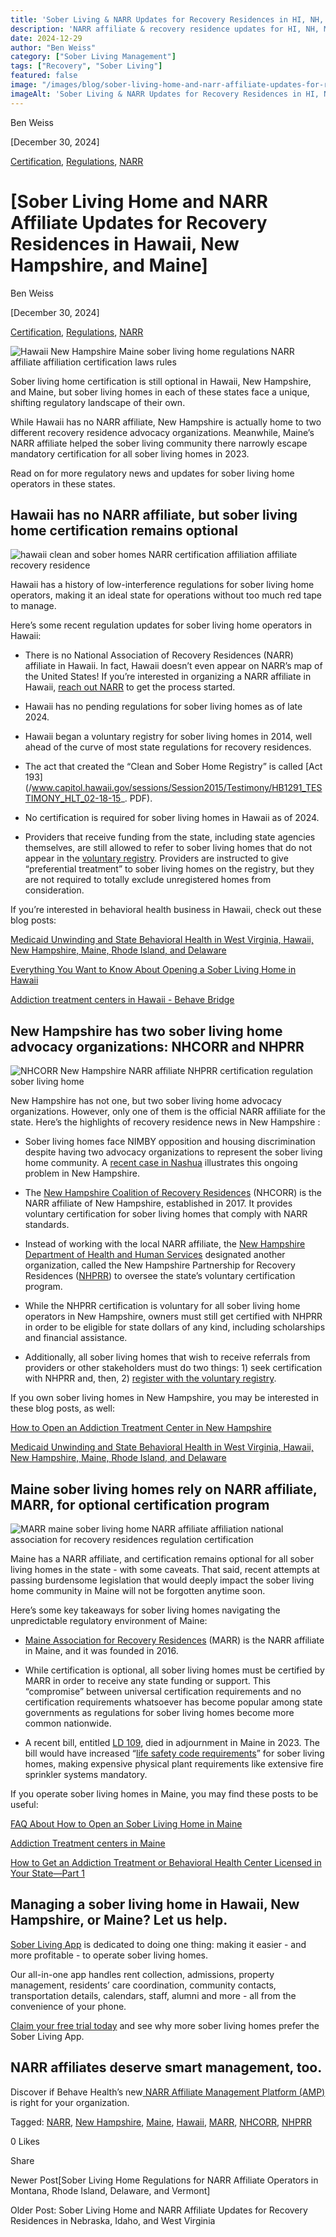 ```yaml
---
title: 'Sober Living & NARR Updates for Recovery Residences in HI, NH, ME'
description: 'NARR affiliate & recovery residence updates for HI, NH, ME. Get key info for sober living homes from Sober Living App''s blog post.'
date: 2024-12-29
author: "Ben Weiss"
category: ["Sober Living Management"]
tags: ["Recovery", "Sober Living"]
featured: false
image: "/images/blog/sober-living-home-and-narr-affiliate-updates-for-recovery-residences-in-hawaii-new-hampshire-and-maine/Screen_Shot_2024-12-29_at_6.18.00_PM.png"
imageAlt: 'Sober Living & NARR Updates for Recovery Residences in HI, NH, ME'
---
```


Ben Weiss

[December 30, 2024]

[Certification](/sober-living-app-blog/category/Certification), [Regulations](/sober-living-app-blog/category/Regulations), [NARR](/sober-living-app-blog/category/NARR)

#  [Sober Living Home and NARR Affiliate Updates for Recovery Residences in Hawaii, New Hampshire, and Maine]

Ben Weiss

[December 30, 2024]

[Certification](/sober-living-app-blog/category/Certification), [Regulations](/sober-living-app-blog/category/Regulations), [NARR](/sober-living-app-blog/category/NARR)

![Hawaii New Hampshire Maine sober living home regulations NARR affiliate affiliation certification laws rules](/images/blog/sober-living-home-and-narr-affiliate-updates-for-recovery-residences-in-hawaii-new-hampshire-and-maine/Screen_Shot_2024-12-29_at_6.17.43_PM.png)

Sober living home certification is still optional in Hawaii, New Hampshire, and Maine, but sober living homes in each of these states face a unique, shifting regulatory landscape of their own. 

While Hawaii has no NARR affiliate, New Hampshire is actually home to two different recovery residence advocacy organizations. Meanwhile, Maine’s NARR affiliate helped the sober living community there narrowly escape mandatory certification for all sober living homes in 2023. 

Read on for more regulatory news and updates for sober living home operators in these states. 

## Hawaii has no NARR affiliate, but sober living home certification remains optional 

![hawaii clean and sober homes NARR certification affiliation affiliate recovery residence](/images/blog/sober-living-home-and-narr-affiliate-updates-for-recovery-residences-in-hawaii-new-hampshire-and-maine/Screen_Shot_2024-12-29_at_6.17.52_PM.png)

Hawaii has a history of low-interference regulations for sober living home operators, making it an ideal state for operations without too much red tape to manage. 

Here’s some recent regulation updates for sober living home operators in Hawaii: 

  * There is no National Association of Recovery Residences (NARR) affiliate in Hawaii. In fact, Hawaii doesn’t even appear on NARR’s map of the United States! If you’re interested in organizing a NARR affiliate in Hawaii, [reach out NARR](https://narronline.org/affiliates/) to get the process started.

  * Hawaii has no pending regulations for sober living homes as of late 2024. 

  * Hawaii began a voluntary registry for sober living homes in 2014, well ahead of the curve of most state regulations for recovery residences.

  * The act that created the “Clean and Sober Home Registry” is called [Act 193](/www.capitol.hawaii.gov/sessions/Session2015/Testimony/HB1291_TESTIMONY_HLT_02-18-15_. PDF). 

  * No certification is required for sober living homes in Hawaii as of 2024. 

  * Providers that receive funding from the state, including state agencies themselves, are still allowed to refer to sober living homes that do not appear in the [voluntary registry](https://portal.ehawaii.gov/home/online-services/cshome/). Providers are instructed to give “preferential treatment” to sober living homes on the registry, but they are not required to totally exclude unregistered homes from consideration. 

If you’re interested in behavioral health business in Hawaii, check out these blog posts:

[Medicaid Unwinding and State Behavioral Health in West Virginia, Hawaii, New Hampshire, Maine, Rhode Island, and Delaware](https://behavehealth.com/blog/2023/5/2/medicaid-unwinding-and-state-behavioral-health-in-west-virginia-hawaii-new-hampshire-maine-rhode-island-and-delaware)

[Everything You Want to Know About Opening a Sober Living Home in Hawaii](/2023/1/26/everything-you-want-to-know-about-opening-a-sober-living-home-in-hawaii)

[Addiction treatment centers in Hawaii - Behave Bridge](https://bridge.behavehealth.com/rehabs/hawaii)

## New Hampshire has two sober living home advocacy organizations: NHCORR and NHPRR

![NHCORR New Hampshire NARR affiliate NHPRR certification regulation sober living home](/images/blog/sober-living-home-and-narr-affiliate-updates-for-recovery-residences-in-hawaii-new-hampshire-and-maine/Screen_Shot_2024-12-29_at_6.18.00_PM.png)

New Hampshire has not one, but two sober living home advocacy organizations. However, only one of them is the official NARR affiliate for the state. Here’s the highlights of recovery residence news in New Hampshire : 

  * Sober living homes face NIMBY opposition and housing discrimination despite having two advocacy organizations to represent the sober living home community. A [recent case in Nashua](https://www.nhbr.com/lawsuit-newlife-nh-says-city-wrongly-denied-sober-house-on-archery-lane/) illustrates this ongoing problem in New Hampshire. 

  * The [New Hampshire Coalition of Recovery Residences](https://www.nhcorr.org) (NHCORR) is the NARR affiliate of New Hampshire, established in 2017. It provides voluntary certification for sober living homes that comply with NARR standards. 

  * Instead of working with the local NARR affiliate, the [New Hampshire Department of Health and Human Services](https://www.dhhs.nh.gov/programs-services/health-care/recovery-housing) designated another organization, called the New Hampshire Partnership for Recovery Residences ([NHPRR](https://nhprr.com/)) to oversee the state’s voluntary certification program.  

  * While the NHPRR certification is voluntary for all sober living home operators in New Hampshire, owners must still get certified with NHPRR in order to be eligible for state dollars of any kind, including scholarships and financial assistance. 

  * Additionally, all sober living homes that wish to receive referrals from providers or other stakeholders must do two things: 1) seek certification with NHPRR and, then, 2) [register with the voluntary registry](/www.dhhs.nh.gov/sites/g/files/ehbemt476/files/documents2/updated-new-hampshire-recovery-house-registration-form-11-2024.pdf). 

If you own sober living homes in New Hampshire, you may be interested in these blog posts, as well:

[How to Open an Addiction Treatment Center in New Hampshire](https://behavehealth.com/blog/2022/7/19/how-to-open-an-addiction-treatment-center-in-new-hampshire)

[Medicaid Unwinding and State Behavioral Health in West Virginia, Hawaii, New Hampshire, Maine, Rhode Island, and Delaware](https://behavehealth.com/blog/2023/5/2/medicaid-unwinding-and-state-behavioral-health-in-west-virginia-hawaii-new-hampshire-maine-rhode-island-and-delaware)

## Maine sober living homes rely on NARR affiliate, MARR, for optional certification program

![MARR maine sober living home NARR affiliate affiliation national association for recovery residences regulation certification](/images/blog/sober-living-home-and-narr-affiliate-updates-for-recovery-residences-in-hawaii-new-hampshire-and-maine/Screen_Shot_2024-12-29_at_6.18.15_PM.png)

Maine has a NARR affiliate, and certification remains optional for all sober living homes in the state - with some caveats. That said, recent attempts at passing burdensome legislation that would deeply impact the sober living home community in Maine will not be forgotten anytime soon. 

Here’s some key takeaways for sober living homes navigating the unpredictable regulatory environment of Maine: 

  * [Maine Association for Recovery Residences](https://www.mainerecoveryresidences.com/) (MARR) is the NARR affiliate in Maine, and it was founded in 2016. 

  * While certification is optional, all sober living homes must be certified by MARR in order to receive any state funding or support. This “compromise” between universal certification requirements and no certification requirements whatsoever has become popular among state governments as regulations for sober living homes become more common nationwide. 

  * A recent bill, entitled [LD 109](https://legislature.maine.gov/bills/display_ps.asp?snum=131&paper=HP0077PID=1456), died in adjournment in Maine in 2023. The bill would have increased “[life safety code requirements](https://mainebeacon.com/committee-warned-that-bill-could-eliminate-hundreds-of-recovery-residence-beds/)” for sober living homes, making expensive physical plant requirements like extensive fire sprinkler systems mandatory.

If you operate sober living homes in Maine, you may find these posts to be useful: 

[FAQ About How to Open an Sober Living Home in Maine](/2023/1/19/faq-about-how-to-open-an-sober-living-home-in-maine)

[Addiction Treatment centers in Maine](https://bridge.behavehealth.com/rehabs/maine)

[How to Get an Addiction Treatment or Behavioral Health Center Licensed in Your State—Part 1](https://behavehealth.com/blog/2019/9/23/how-to-get-an-addiction-treatment-or-behavioral-health-center-licensed-in-your-statepart-1)

## Managing a sober living home in Hawaii, New Hampshire, or Maine? Let us help.

[Sober Living App](/) is dedicated to doing one thing: making it easier - and more profitable - to operate sober living homes. 

Our all-in-one app handles rent collection, admissions, property management, residents’ care coordination, community contacts, transportation details, calendars, staff, alumni and more - all from the convenience of your phone. 

[Claim your free trial today](https://behavehealth.com/get-started?__hstc=135632115.075701b9fb7ccd58adc7b5b57a792227.1708902226082.1722205853113.1722795767849.32&__hssc=135632115.7.1722795767849&__hsfp=3530606189) and see why more sober living homes prefer the Sober Living App.

## NARR affiliates deserve smart management, too. 

Discover if Behave Health’s new[ NARR Affiliate Management Platform (AMP)](https://behavehealth.com/narr-affiliate) is right for your organization.

Tagged: [NARR](/sober-living-app-blog/tag/NARR), [New Hampshire](/sober-living-app-blog/tag/New+Hampshire), [Maine](/sober-living-app-blog/tag/Maine), [Hawaii](/sober-living-app-blog/tag/Hawaii), [MARR](/sober-living-app-blog/tag/MARR), [NHCORR](/sober-living-app-blog/tag/NHCORR), [NHPRR](/sober-living-app-blog/tag/NHPRR)

0 Likes

Share

Newer Post[Sober Living Home Regulations for NARR Affiliate Operators in Montana, Rhode Island, Delaware, and Vermont]

Older Post: Sober Living Home and NARR Affiliate Updates for Recovery Residences in Nebraska, Idaho, and West Virginia